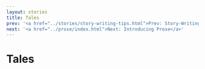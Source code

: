 ```yaml
---
layout: stories
title: Tales
prev: '<a href="../stories/story-writing-tips.html">Prev: Story-Writing Tips</a>'
next: '<a href="../prose/index.html">Next: Introducing Prose</a>'
---
```


# Tales

